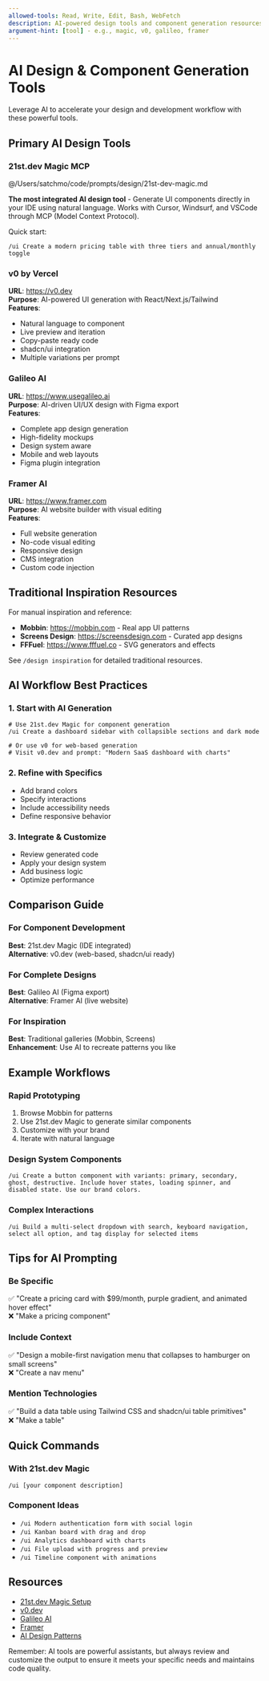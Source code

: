 ```yaml
---
allowed-tools: Read, Write, Edit, Bash, WebFetch
description: AI-powered design tools and component generation resources
argument-hint: [tool] - e.g., magic, v0, galileo, framer
---
```


# AI Design & Component Generation Tools

Leverage AI to accelerate your design and development workflow with these powerful tools.

## Primary AI Design Tools

### 21st.dev Magic MCP
@/Users/satchmo/code/prompts/design/21st-dev-magic.md

**The most integrated AI design tool** - Generate UI components directly in your IDE using natural language. Works with Cursor, Windsurf, and VSCode through MCP (Model Context Protocol).

Quick start:
```
/ui Create a modern pricing table with three tiers and annual/monthly toggle
```

### v0 by Vercel
**URL**: https://v0.dev  
**Purpose**: AI-powered UI generation with React/Next.js/Tailwind  
**Features**:
- Natural language to component
- Live preview and iteration
- Copy-paste ready code
- shadcn/ui integration
- Multiple variations per prompt

### Galileo AI
**URL**: https://www.usegalileo.ai  
**Purpose**: AI-driven UI/UX design with Figma export  
**Features**:
- Complete app design generation
- High-fidelity mockups
- Design system aware
- Mobile and web layouts
- Figma plugin integration

### Framer AI
**URL**: https://www.framer.com  
**Purpose**: AI website builder with visual editing  
**Features**:
- Full website generation
- No-code visual editing
- Responsive design
- CMS integration
- Custom code injection

## Traditional Inspiration Resources

For manual inspiration and reference:
- **Mobbin**: https://mobbin.com - Real app UI patterns
- **Screens Design**: https://screensdesign.com - Curated app designs
- **FFFuel**: https://www.fffuel.co - SVG generators and effects

See `/design inspiration` for detailed traditional resources.

## AI Workflow Best Practices

### 1. Start with AI Generation
```
# Use 21st.dev Magic for component generation
/ui Create a dashboard sidebar with collapsible sections and dark mode

# Or use v0 for web-based generation
# Visit v0.dev and prompt: "Modern SaaS dashboard with charts"
```

### 2. Refine with Specifics
- Add brand colors
- Specify interactions
- Include accessibility needs
- Define responsive behavior

### 3. Integrate & Customize
- Review generated code
- Apply your design system
- Add business logic
- Optimize performance

## Comparison Guide

### For Component Development
**Best**: 21st.dev Magic (IDE integrated)  
**Alternative**: v0.dev (web-based, shadcn/ui ready)

### For Complete Designs
**Best**: Galileo AI (Figma export)  
**Alternative**: Framer AI (live website)

### For Inspiration
**Best**: Traditional galleries (Mobbin, Screens)  
**Enhancement**: Use AI to recreate patterns you like

## Example Workflows

### Rapid Prototyping
1. Browse Mobbin for patterns
2. Use 21st.dev Magic to generate similar components
3. Customize with your brand
4. Iterate with natural language

### Design System Components
```
/ui Create a button component with variants: primary, secondary, ghost, destructive. Include hover states, loading spinner, and disabled state. Use our brand colors.
```

### Complex Interactions
```
/ui Build a multi-select dropdown with search, keyboard navigation, select all option, and tag display for selected items
```

## Tips for AI Prompting

### Be Specific
✅ "Create a pricing card with $99/month, purple gradient, and animated hover effect"  
❌ "Make a pricing component"

### Include Context
✅ "Design a mobile-first navigation menu that collapses to hamburger on small screens"  
❌ "Create a nav menu"

### Mention Technologies
✅ "Build a data table using Tailwind CSS and shadcn/ui table primitives"  
❌ "Make a table"

## Quick Commands

### With 21st.dev Magic
```
/ui [your component description]
```

### Component Ideas
- `/ui Modern authentication form with social login`
- `/ui Kanban board with drag and drop`
- `/ui Analytics dashboard with charts`
- `/ui File upload with progress and preview`
- `/ui Timeline component with animations`

## Resources
- [21st.dev Magic Setup](https://console.21st.dev)
- [v0.dev](https://v0.dev)
- [Galileo AI](https://www.usegalileo.ai)
- [Framer](https://www.framer.com)
- [AI Design Patterns](https://github.com/ai-design-patterns)

Remember: AI tools are powerful assistants, but always review and customize the output to ensure it meets your specific needs and maintains code quality.